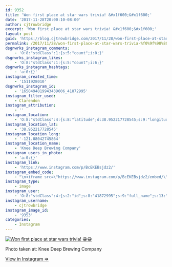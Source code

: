 ```yaml
---
id: 9352
title: 'Won first place at star wars trivia! &#x1f600;&#x1f600;'
date: '2017-11-28T20:00:10-08:00'
author: cjtrowbridge
excerpt: 'Won first place at star wars trivia! &#x1f600;&#x1f600;'
layout: post
guid: 'https://blog.cjtrowbridge.com/2017/11/28/won-first-place-at-star-wars-trivia-%f0%9f%98%80%f0%9f%98%80/'
permalink: /2017/11/28/won-first-place-at-star-wars-trivia-%f0%9f%98%80%f0%9f%98%80/
dsgnwrks_instagram_comments:
    - 'O:8:"stdClass":1:{s:5:"count";i:0;}'
dsgnwrks_instagram_likes:
    - 'O:8:"stdClass":1:{s:5:"count";i:6;}'
dsgnwrks_instagram_hashtags:
    - 'a:0:{}'
instagram_created_time:
    - '1511928010'
dsgnwrks_instagram_id:
    - '1658494819943439606_41872995'
instagram_filter_used:
    - Clarendon
instagram_attribution:
    - ''
instagram_location:
    - 'O:8:"stdClass":4:{s:8:"latitude";d:38.952217728545;s:9:"longitude";d:-121.08042745864;s:4:"name";s:25:"Knee Deep Brewing Company";s:2:"id";i:347722968;}'
instagram_location_lat:
    - '38.952217728545'
instagram_location_long:
    - '-121.08042745864'
instagram_location_name:
    - 'Knee Deep Brewing Company'
instagram_users_in_photo:
    - 'a:0:{}'
instagram_link:
    - 'https://www.instagram.com/p/BcEKEBsjdz2/'
instagram_embed_code:
    - "\n<iframe src=\"https://www.instagram.com/p/BcEKEBsjdz2/embed/\" width=\"612\" height=\"710\" frameborder=\"0\" scrolling=\"no\" allowtransparency=\"true\" class=\"insta-image-embed\"></iframe>\n"
instagram_type:
    - image
instagram_user:
    - 'O:8:"stdClass":4:{s:2:"id";s:8:"41872995";s:9:"full_name";s:13:"CJ Trowbridge";s:15:"profile_picture";s:96:"https://scontent.cdninstagram.com/t51.2885-19/s150x150/13724650_1188772791164794_142557231_a.jpg";s:8:"username";s:12:"cjtrowbridge";}'
instagram_username:
    - cjtrowbridge
instagram_image_id:
    - '9353'
categories:
    - Instagram
---
```


[![Won first place at star wars trivia! 😀😀](https://blog.cjtrowbridge.com/wp-content/uploads/2017/11/1511928010-1-1.jpg)](https://www.instagram.com/p/BcEKEBsjdz2/)

Photo taken at: Knee Deep Brewing Company

[View in Instagram ⇒](https://www.instagram.com/p/BcEKEBsjdz2/)
